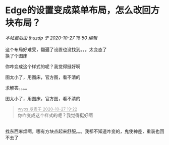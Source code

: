 # Edge的设置变成菜单布局，怎么改回方块布局？


<i class="pstatus"> 本帖最后由 thuzdp 于 2020-10-27 18:50 编辑 </i><br />
<br />
这个布局好难受，翻遍了设置也没找到。。。太变态了<br />
换了个图床<br />
<img id="aimg_jVyda" onclick="zoom(this, this.src, 0, 0, 0)" class="zoom" src="http://image-bugs.com/images/2020/10/27/_20201027184813.jpg" onmouseover="img_onmouseoverfunc(this)" onload="thumbImg(this)" border="0" alt="" />

你咋变成这个样式的呢？我觉得挺好啊

图太小了，用图床，官方图，看不清的

求解答。。。。

 图太小了，用图床，官方图，看不清的

<div class="quote"><blockquote><font size="2"><a href="https://www.hostloc.com/forum.php?mod=redirect&amp;goto=findpost&amp;pid=9360720&amp;ptid=759086" target="_blank"><font color="#999999">wvps 发表于 2020-10-27 19:22</font></a></font><br />
你咋变成这个样式的呢？我觉得挺好啊</blockquote></div><br />
找东西麻烦啊，哪有方块点起来舒服。。。我都不知道咋变的，鬼使神差，重装也回不去了
